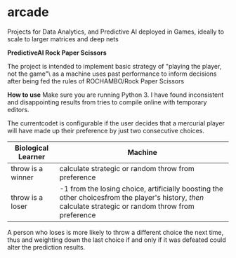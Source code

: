 # arcade
Projects for Data Analytics, and Predictive AI deployed in Games, ideally to scale to larger matrices and deep nets

**PredictiveAI Rock Paper Scissors**

The project is intended to implement basic strategy of \"playing the player, not the game"\ as a machine uses past performance to inform decisions after being fed the rules of ROCHAMBO/Rock Paper Scissors

**How to use**
Make sure you are running Python 3. I have found inconsistent and disappointing results from tries to compile online with temporary editors.

The currentcodet is configurable if the user decides that a mercurial player will have made up their preference by just two consecutive choices.

Biological Learner | Machine
------------ | -------------
throw is a winner |  calculate strategic or random throw from preference
throw is a loser | -1 from the losing choice, artificially boosting the other choicesfrom the player's history, *then* calculate strategic or random throw from preference


A person who loses is more likely to throw a different choice the next time, thus and weighting down the last choice if and only if it was defeated could alter the prediction results.

